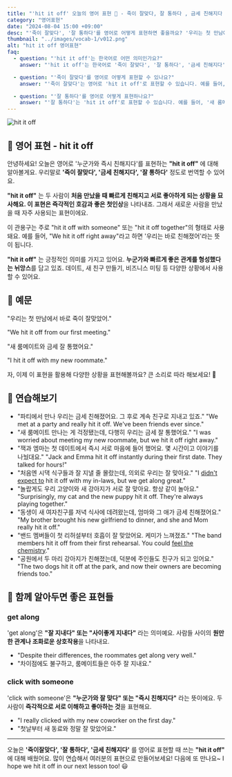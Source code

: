 ```yaml
---
title: "'hit it off' 오늘의 영어 표현 🤝 - 죽이 잘맞다, 잘 통하다 , 금세 친해지다  영어로"
category: "영어표현"
date: "2024-08-04 15:00 +09:00"
desc: "'죽이 잘맞다', '잘 통하다'를 영어로 어떻게 표현하면 좋을까요? '우리는 첫 만남에서 바로 죽이 잘맞았어', '새 룸메이트와 금세 친해졌어요' 등을 영어로 표현하는 법을 배워봅시다. 다양한 예문을 통해서 연습하고 본인의 표현으로 만들어 보세요."
thumbnail: "../images/vocab-1/v012.png"
alt: "hit it off 영어표현"
faq:
  - question: "'hit it off'는 한국어로 어떤 의미인가요?"
    answer: "'hit it off'는 한국어로 '죽이 잘맞다', '잘 통하다', '금세 친해지다' 등으로 번역될 수 있습니다. 처음 만난 사람들이 빠르게 친해지고 서로 좋아하게 되는 상황을 설명할 때 사용합니다."

  - question: "'죽이 잘맞다'를 영어로 어떻게 표현할 수 있나요?"
    answer: "'죽이 잘맞다'는 영어로 'hit it off'로 표현할 수 있습니다. 예를 들어, '우리는 첫 만남에서 바로 즉이 잘 맞았어'는 'We hit it off right from our first meeting'으로 말할 수 있습니다."

  - question: "'잘 통하다'를 영어로 어떻게 표현하나요?"
    answer: "'잘 통하다'는 'hit it off'로 표현할 수 있습니다. 예를 들어, '새 룸메이트와 죽이 잘 통했어요'는 'I hit it off with my new roommate'로 말할 수 있습니다."
---
```


<img src="../images/vocab-1/v012-1.avif" alt="hit it off"/>

## 🌟 영어 표현 - hit it off

안녕하세요! 오늘은 영어로 '누군가와 즉시 친해지다'를 표현하는 **"hit it off"** 에 대해 알아볼게요. 우리말로 **'죽이 잘맞다', '금세 친해지다', '잘 통하다'** 정도로 번역할 수 있어요.

**"hit it off"** 는 두 사람이 **처음 만났을 때 빠르게 친해지고 서로 좋아하게 되는 상황을 묘사해요. 이 표현은 즉각적인 호감과 좋은 첫인상**을 나타내죠. 그래서 새로운 사람을 만났을 때 자주 사용되는 표현이에요.

이 관용구는 주로 "hit it off with someone" 또는 "hit it off together"의 형태로 사용돼요. 예를 들어, "We hit it off right away"라고 하면 '우리는 바로 친해졌어'라는 뜻이 됩니다.

**"hit it off"** 는 긍정적인 의미를 가지고 있어요. **누군가와 빠르게 좋은 관계를 형성했다는 뉘앙스**를 담고 있죠. 데이트, 새 친구 만들기, 비즈니스 미팅 등 다양한 상황에서 사용할 수 있어요.

## 📖 예문

"우리는 첫 만남에서 바로 죽이 잘맞았어."

"We hit it off from our first meeting."

"새 룸메이트와 금세 잘 통했어요."

"I hit it off with my new roommate."

자, 이제 이 표현을 활용해 다양한 상황을 표현해볼까요? 큰 소리로 따라 해보세요! 🚀

## 💬 연습해보기

<ul data-interactive-list>
  <li data-interactive-item>
    <span data-toggler>"파티에서 만나 우리는 금세 친해졌어요. 그 후로 계속 친구로 지내고 있죠."</span>
    <span data-answer>"We met at a party and really hit it off. We've been friends ever since."</span>
  </li>
  <li data-interactive-item>
    <span data-toggler>"새 룸메이트 만나는 게 걱정됐는데, 다행히 우리는 금세 잘 통했어요."</span>
    <span data-answer>"I was worried about meeting my new roommate, but we hit it off right away."</span>
  </li>
  <li data-interactive-item>
    <span data-toggler>"잭과 엠마는 첫 데이트에서 즉시 서로 마음에 들어 했어요. 몇 시간이고 이야기를 나눴대요."</span>
    <span data-answer>"Jack and Emma hit it off instantly during their first date. They talked for hours!"</span>
  </li>
  <li data-interactive-item>
    <span data-toggler>"처음엔 시댁 식구들과 잘 지낼 줄 몰랐는데, 의외로 우리는 잘 맞아요."</span>
    <span data-answer>"I <a href="/blog/in-english/018.didn't-expect-to-do/">didn't expect to</a> hit it off with my in-laws, but we get along great."</span>
  </li>
  <li data-interactive-item>
    <span data-toggler>"놀랍게도 우리 고양이와 새 강아지가 서로 잘 맞아요. 항상 같이 놀아요."</span>
    <span data-answer>"Surprisingly, my cat and the new puppy hit it off. They're always playing together."</span>
  </li>
  <li data-interactive-item>
    <span data-toggler>"동생이 새 여자친구를 저녁 식사에 데려왔는데, 엄마와 그 애가 금세 친해졌어요."</span>
    <span data-answer>"My brother brought his new girlfriend to dinner, and she and Mom really hit it off."</span>
  </li>
  <li data-interactive-item>
    <span data-toggler>"밴드 멤버들이 첫 리허설부터 호흡이 잘 맞았어요. 케미가 느껴졌죠."</span>
    <span data-answer>"The band members hit it off from their first rehearsal. You could <a href="/blog/in-english/090.feel-the-chemistry/">feel the chemistry</a>."</span>
  </li>
  <li data-interactive-item>
    <span data-toggler>"공원에서 두 마리 강아지가 친해졌는데, 덕분에 주인들도 친구가 되고 있어요."</span>
    <span data-answer>"The two dogs hit it off at the park, and now their owners are becoming friends too."</span>
  </li>
</ul>

## 🤝 함께 알아두면 좋은 표현들

### get along

'get along'은 **"잘 지내다" 또는 "사이좋게 지내다"** 라는 의미예요. 사람들 사이의 **원만한 관계나 조화로운 상호작용**을 나타내요.

- "Despite their differences, the roommates get along very well."
- "차이점에도 불구하고, 룸메이트들은 아주 잘 지내요."

### click with someone

'click with someone'은 **"누군가와 잘 맞다" 또는 "즉시 친해지다"** 라는 뜻이에요. 두 사람이 **즉각적으로 서로 이해하고 좋아하는 것**을 표현해요.

- "I really clicked with my new coworker on the first day."
- "첫날부터 새 동료와 정말 잘 맞았어요."

---

오늘은 **'죽이잘맞다', '잘 통하다', '금세 친해지다'** 를 영어로 표현할 때 쓰는 **"hit it off"** 에 대해 배웠어요. 많이 연습해서 여러분의 표현으로 만들어보세요! 다음에 또 만나요~ I hope we hit it off in our next lesson too! 😃
